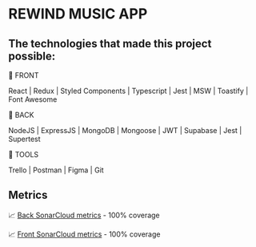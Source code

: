 # REWIND MUSIC APP

## The technologies that made this project possible:

🔸 FRONT

React | Redux | Styled Components | Typescript | Jest | MSW | Toastify | Font Awesome

🔸 BACK

NodeJS | ExpressJS | MongoDB | Mongoose | JWT | Supabase | Jest | Supertest

🔸 TOOLS

Trello | Postman | Figma | Git

## Metrics

📈 [Back SonarCloud metrics](https://sonarcloud.io/summary/new_code?id=isdi-coders-2022_Andrea-Martinez_Back-Final-Project-202207-BCN) - 100% coverage

📈 [Front SonarCloud metrics](https://sonarcloud.io/summary/new_code?id=isdi-coders-2022_Andrea-Martinez_Front-Final-Project-202207-BCN) - 100% coverage
